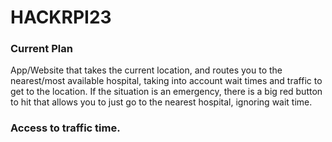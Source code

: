 # HACKRPI23

### Current Plan
App/Website that takes the current location, and routes you to the nearest/most available hospital, taking into account wait times and traffic to get to the location. If the situation is an emergency, there is a big red button to hit that allows you to just go to the nearest hospital, ignoring wait time.

### Access to traffic time.

